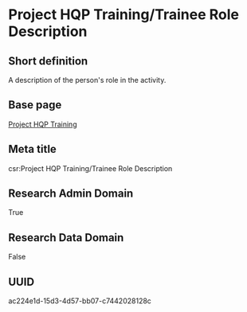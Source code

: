 # Project HQP Training/Trainee Role Description
## Short definition
A description of the person's role in the activity.
## Base page
[Project HQP Training](../../Objects/Project%20HQP%20Training.md)
## Meta title
csr:Project HQP Training/Trainee Role Description
## Research Admin Domain
True
## Research Data Domain
False
## UUID
ac224e1d-15d3-4d57-bb07-c7442028128c
